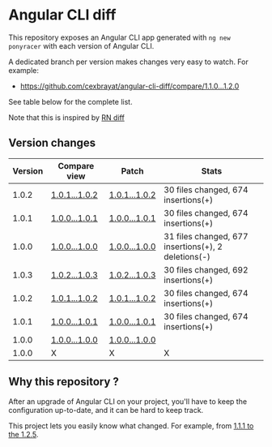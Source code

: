 # Angular CLI diff

This repository exposes an Angular CLI app generated with
`ng new ponyracer` with each version of Angular CLI.

A dedicated branch per version makes changes very easy
to watch. For example:

* https://github.com/cexbrayat/angular-cli-diff/compare/1.1.0...1.2.0

See table below for the complete list.

Note that this is inspired by [RN diff](https://github.com/ncuillery/rn-diff)

## Version changes

Version|Compare view|Patch|Stats
----|----|----|----
  1.0.2|[1.0.1...1.0.2](https://github.com/cexbrayat/angular-cli-diff/compare/1.0.1...1.0.2)|[1.0.1...1.0.2](https://github.com/cexbrayat/angular-cli-diff/compare/1.0.1...1.0.2.diff)| 30 files changed, 674 insertions(+)
  1.0.1|[1.0.0...1.0.1](https://github.com/cexbrayat/angular-cli-diff/compare/1.0.0...1.0.1)|[1.0.0...1.0.1](https://github.com/cexbrayat/angular-cli-diff/compare/1.0.0...1.0.1.diff)| 30 files changed, 674 insertions(+)
  1.0.0|[1.0.0...1.0.0](https://github.com/cexbrayat/angular-cli-diff/compare/1.0.0...1.0.0)|[1.0.0...1.0.0](https://github.com/cexbrayat/angular-cli-diff/compare/1.0.0...1.0.0.diff)| 31 files changed, 677 insertions(+), 2 deletions(-)
  1.0.3|[1.0.2...1.0.3](https://github.com/cexbrayat/angular-cli-diff/compare/1.0.2...1.0.3)|[1.0.2...1.0.3](https://github.com/cexbrayat/angular-cli-diff/compare/1.0.2...1.0.3.diff)| 30 files changed, 692 insertions(+)
  1.0.2|[1.0.1...1.0.2](https://github.com/cexbrayat/angular-cli-diff/compare/1.0.1...1.0.2)|[1.0.1...1.0.2](https://github.com/cexbrayat/angular-cli-diff/compare/1.0.1...1.0.2.diff)| 30 files changed, 674 insertions(+)
  1.0.1|[1.0.0...1.0.1](https://github.com/cexbrayat/angular-cli-diff/compare/1.0.0...1.0.1)|[1.0.0...1.0.1](https://github.com/cexbrayat/angular-cli-diff/compare/1.0.0...1.0.1.diff)| 30 files changed, 674 insertions(+)
  1.0.0|[1.0.0...1.0.0](https://github.com/cexbrayat/angular-cli-diff/compare/1.0.0...1.0.0)|[1.0.0...1.0.0](https://github.com/cexbrayat/angular-cli-diff/compare/1.0.0...1.0.0.diff)|
1.0.0|X|X|X

## Why this repository ?

After an upgrade of Angular CLI on your project, you'll have to keep the configuration up-to-date, and it can be hard to keep track.

This project lets you easily know what changed. For example, from
[1.1.1 to the 1.2.5](https://github.com/cexbrayat/angular-cli-diff/compare/1.1.1...1.2.5).
